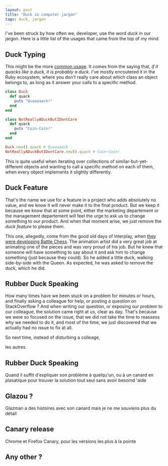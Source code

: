 ```yaml
---
layout: post
title: "Duck in computer jargon"
tags: duck, jargon
---
```


I've been struck by how often we, developer, use the word _duck_ in our jargon.
Here is a little list of the usages that came from the top of my mind

## Duck Typing

This might be the more [common usage][Duck Typing]. It comes from the saying
that, _if it quacks like a duck, it is probably a duck_. I've mostly encoutered
it in the Ruby ecosystem, where you don't really care about which class an
object belongs to, as long as it answer your calls to a specific method.

```ruby
class Duck
  def quack
    puts "Quaaaaack!"
  end
end

class NotReallyADuckButIDontCare
  def quack
    puts "Coin-Coin!"
  end
end

Duck.new().quack # Quaaaaack
NotReallyADuckButIDontCare.new().quack # Coin-Coin!
```

This is quite useful when iterating over collections of
similar-but-yet-different objects and wanting to call a specific method on each
of them, when every object implements it slightly differently.

## Duck Feature

That's the name we use for a feature in a project who adds absolutely no value,
and we know it will never make it to the final product. But we keep it because
we know that at some point, either the marketing departement or the management
departement will feel the urge to ask us to change something to our product.
And when that moment arise, we just remove the _duck feature_ to please them.

This one, allegedly, come from the good old days of Interplay, when [they were
developing Battle Chess][Duck Feature]. The animation artist did a very great
job at animating one of the pieces and was very proud of his job. But he knew
that someone will have something to say about it and ask him to change
something (just because they could). So he added a little duck, walking
side-by-side with the Queen. As expected, he was asked to remove the duck,
which he did.

## Rubber Duck Speaking

How many times have we been stuck on a problem for minutes or hours, and
finally asking a colleague for help, or posting a question on StackOverflow
? And when writing our question, or exposing our problem to our colleague, the
solution came right at us, clear as day. That's because we were so focused on
the issue, that we did not take the time to reassess why we needed to do it,
and most of the time, we just discovered that we actually had no issue to fix
at all.

So next time, instead of disturbing a colleage, 

[Duck Typing]: http://en.wikipedia.org/wiki/Duck_typing
[Duck Feature]: http://programmers.stackexchange.com/questions/122009/developing-a-feature-which-sole-purpose-to-be-taken-out


les autres.

## Rubber Duck Speaking
Quand il suffit d'expliquer son problème à quelqu'un, ou à un canard en
plasatique pour trouver la solution tout seul sans avoir besoind 'aide

## Glazou ?
Glazman a des histoires avec son canard mais je ne me souviens plus du détail

## Canary release
Chrome et Firefox Canary, pour les versions les plus à la pointe

## Any other ?
